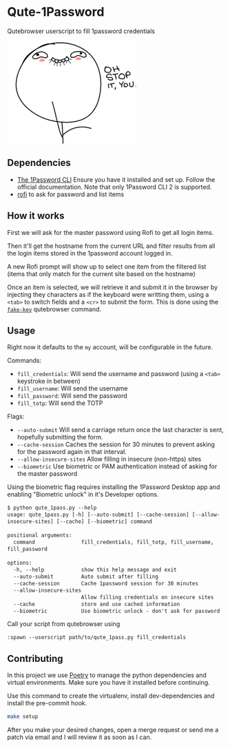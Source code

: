 # Qute-1Password

Qutebrowser userscript to fill 1password credentials

![Oh, stop it! you...](.readme/stopityou.png)

## Dependencies

- [The 1Password CLI](https://support.1password.com/command-line-getting-started/)
  Ensure you have it installed and set up. Follow the official documentation.
  Note that only 1Password CLI 2 is supported.
- [rofi](https://github.com/davatorium/rofi) to ask for password and list items

## How it works

First we will ask for the master password using Rofi to get all login items.

Then it'll get the hostname from the current URL and filter results from all the login items stored in the 1password account logged in.

A new Rofi prompt will show up to select one item from the filtered list (items that only match for the current site based on the hostname)

Once an item is selected, we will retrieve it and submit it in the browser by injecting they characters as if the keyboard were writting them, using a `<tab>` to switch fields and a `<cr>` to submit the form. This is done using the [`fake-key`](https://qutebrowser.org/doc/help/commands.html#fake-key) qutebrowser command.

## Usage

Right now it defaults to the `my` account, will be configurable in the future.

Commands:
- `fill_credentials`: Will send the username and password (using a `<tab>` keystroke in between)
- `fill_username`: Will send the username
- `fill_password`: Will send the password
- `fill_totp`: Will send the TOTP

Flags:
- `--auto-submit` Will send a carriage return once the last character is sent, hopefully submitting the form.
- `--cache-session` Caches the session for 30 minutes to prevent asking for the password again in that interval.
- `--allow-insecure-sites` Allow filling in insecure (non-https) sites
- `--biometric` Use biometric or PAM authentication instead of asking for the master password

Using the biometric flag requires installing the 1Password Desktop app and enabling "Biometric unlock" in it's Developer options.

```
$ python qute_1pass.py --help
usage: qute_1pass.py [-h] [--auto-submit] [--cache-session] [--allow-insecure-sites] [--cache] [--biometric] command

positional arguments:
  command               fill_credentials, fill_totp, fill_username, fill_password

options:
  -h, --help            show this help message and exit
  --auto-submit         Auto submit after filling
  --cache-session       Cache 1password session for 30 minutes
  --allow-insecure-sites
                        Allow filling credentials on insecure sites
  --cache               store and use cached information
  --biometric           Use biometric unlock - don't ask for password
```

Call your script from qutebrowser using

```
:spawn --userscript path/to/qute_1pass.py fill_credentials
```

## Contributing

In this project we use [Poetry](https://python-poetry.org/) to manage the python dependencies and virtual environments. Make sure you have it installed before continuing.

Use this command to create the virtualenv, install dev-dependencies and
install the pre-commit hook.

``` bash
make setup
```

After you make your desired changes, open a merge request or send me a patch via email and I will review it as soon as I can.
